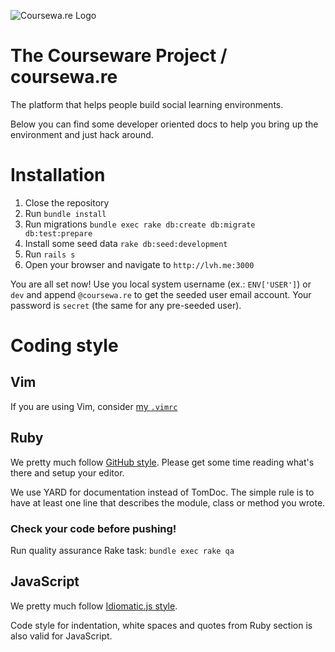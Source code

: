 ![Coursewa.re Logo](http://coursewa.re/logo.png)

The Courseware Project / coursewa.re
====================================

The platform that helps people build social learning environments.

Below you can find some developer oriented docs to help you bring up the
environment and just hack around.

# Installation

1. Close the repository
2. Run `bundle install`
3. Run migrations `bundle exec rake db:create db:migrate db:test:prepare`
4. Install some seed data `rake db:seed:development`
5. Run `rails s`
6. Open your browser and navigate to `http://lvh.me:3000`

You are all set now! Use you local system username (ex.: `ENV['USER']`) or `dev`
and append `@coursewa.re` to get the seeded user email account.
Your password is `secret` (the same for any pre-seeded user).

# Coding style

## Vim

If you are using Vim, consider [my `.vimrc`](https://github.com/stas/dotfiles/blob/master/vimrc)

## Ruby

We pretty much follow [GitHub style](https://github.com/styleguide/ruby).
Please get some time reading what's there and setup your editor.

We use YARD for documentation instead of TomDoc. The simple rule is to have
at least one line that describes the module, class or method you wrote.

### Check your code before pushing!

Run quality assurance Rake task: `bundle exec rake qa`

## JavaScript

We pretty much follow [Idiomatic.js style](https://github.com/rwldrn/idiomatic.js).

Code style for indentation, white spaces and quotes from Ruby section is also
valid for JavaScript.
